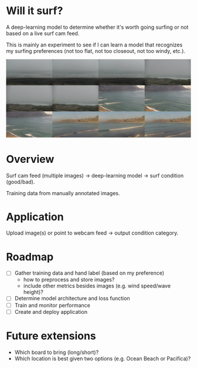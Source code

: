 # Will it surf?

A deep-learning model to determine whether it's worth going surfing or not based on a live surf cam feed.

This is mainly an experiment to see if I can learn a model that recognizes my surfing preferences (not too flat, not too closeout, not too windy, etc.). 

![image](./assets/example_images.png)

# Overview

Surf cam feed (multiple images) -> deep-learning model -> surf condition (good/bad).

Training data from manually annotated images.

# Application

Upload image(s) or point to webcam feed -> output condition category.

# Roadmap

- [ ] Gather training data and hand label (based on my preference)
  * how to preprocess and store images?
  * include other metrics besides images (e.g. wind speed/wave height)?
- [ ] Determine model architecture and loss function
- [ ] Train and monitor performance
- [ ] Create and deploy application

# Future extensions

* Which board to bring (long/short)?
* Which location is best given two options (e.g. Ocean Beach or Pacifica)?